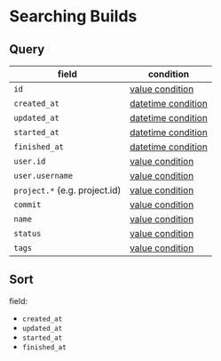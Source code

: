 # Searching Builds

## Query

field                         | condition
------------------------------|------------------
`id`                          | [value condition](/query_syntax/introduction/#query-with-value-condition)
`created_at`                  | [datetime condition](/query_syntax/introduction/#query-with-datetime-condition)
`updated_at`                  | [datetime condition](/query_syntax/introduction/#query-with-datetime-condition)
`started_at`                  | [datetime condition](/query_syntax/introduction/#query-with-datetime-condition)
`finished_at`                 | [datetime condition](/query_syntax/introduction/#query-with-datetime-condition)
`user.id`                     | [value condition](/query_syntax/introduction/#query-with-value-condition)
`user.username`               | [value condition](/query_syntax/introduction/#query-with-value-condition)
`project.*` (e.g. project.id) | [value condition](/query_syntax/introduction/#query-with-value-condition)
`commit`                      | [value condition](/query_syntax/introduction/#query-with-value-condition)
`name`                        | [value condition](/query_syntax/introduction/#query-with-value-condition)
`status`                      | [value condition](/query_syntax/introduction/#query-with-value-condition)
`tags`                        | [value condition](/query_syntax/introduction/#query-with-value-condition)


## Sort

field:

 * `created_at`
 * `updated_at`
 * `started_at`
 * `finished_at`
